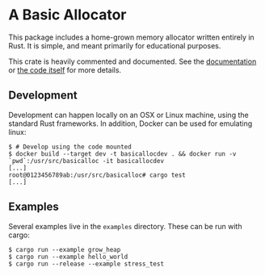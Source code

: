 # A Basic Allocator

This package includes a home-grown memory allocator written entirely in Rust. It
is simple, and meant primarily for educational purposes.

This crate is heavily commented and documented. See the
[documentation](https://docs.rs/basic_allocator) or [the code
itself](https://github.com/wackywendell/basicalloc) for more details.

## Development

Development can happen locally on an OSX or Linux machine, using the standard Rust frameworks. In addition, Docker can be used for emulating linux:

```console
$ # Develop using the code mounted
$ docker build --target dev -t basicallocdev . && docker run -v `pwd`:/usr/src/basicalloc -it basicallocdev
[...]
root@0123456789ab:/usr/src/basicalloc# cargo test
[...]
```

## Examples

Several examples live in the `examples` directory. These can be run with cargo:

```console
$ cargo run --example grow_heap
$ cargo run --example hello_world
$ cargo run --release --example stress_test
```